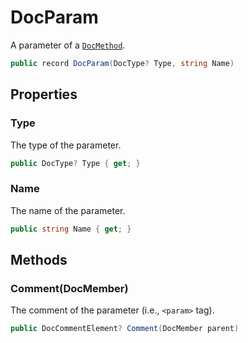# DocParam
A parameter of a [`DocMethod`](./DocMethod.md).

```cs
public record DocParam(DocType? Type, string Name)
```

## Properties
### Type
The type of the parameter.

```cs
public DocType? Type { get; }
```

### Name
The name of the parameter.

```cs
public string Name { get; }
```

## Methods
### Comment(DocMember)
The comment of the parameter (i.e., `<param>` tag).

```cs
public DocCommentElement? Comment(DocMember parent)
```

